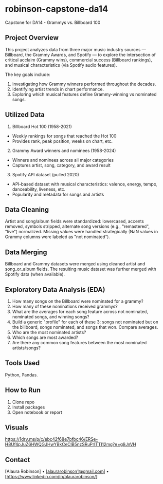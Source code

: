 # robinson-capstone-da14
Capstone for DA14 - Grammys vs. Billboard 100

## Project Overview

This project analyzes data from three major music industry sources — Billboard, the Grammy Awards, and Spotify — to explore the intersection of critical acclaim (Grammy wins), commercial success (Billboard rankings), and musical characteristics (via Spotify audio features).

The key goals include:

1. Investigating how Grammy winners performed throughout the decades.
2. Identifying artist trends in chart performance.
3. Exploring which musical features define Grammy-winning vs nominated songs.

## Utilized Data

1. Billboard Hot 100 (1958-2021)
- Weekly rankings for songs that reached the Hot 100
- Provides rank, peak position, weeks on chart, etc.

2. Grammy Award winners and nominees (1958-2024)
- Winners and nominees across all major categories
- Captures artist, song, category, and award result 

3. Spotify API dataset (pulled 2020)
- API-based dataset with musical characteristics:
valence, energy, tempo, danceability, liveness, etc. 
- Popularity and metadata for songs and artists 

## Data Cleaning
Artist and song/album fields were standardized: lowercased, accents removed, symbols stripped, alternate song versions (e.g., "remastered", "live") normalized. Missing values were handled strategically (NaN values in Grammy columns were labeled as "not nominated"). 

## Data Merging
Billboard and Grammy datasets were merged using cleaned artist and song_or_album fields. The resulting music dataset was further merged with Spotify data (when available).

## Exploratory Data Analysis (EDA)
1. How many songs on the Billboard were nominated for a grammy?
2. How many of these nominations received grammys?
3. What are the averages for each song feature across not nominated, nominated songs, and winning songs?
4. Build a generic "profile" for each of these 3: songs not nominated but on the billboard, songs nominated, and songs that won. Compare averages.
5. Who are the most nominated artists?
6. Which songs are most awarded?
7. Are there any common song features between the most nominated artists/songs?

## Tools Used
Python, Pandas.

## How to Run
1. Clone repo  
2. Install packages  
3. Open notebook or report

## Visuals
https://1drv.ms/p/c/ebc42f68e7bfbc46/ERSe-H8Uf4pJuZ6HWQGJHwYBkCeCIB5nzSRuPrlTTI12mg?e=g9JnVH

## Contact
[Alaura Robinson] • [alaurarobinson1@gmail.com] • [https://www.linkedin.com/in/alaurarobinson/]
